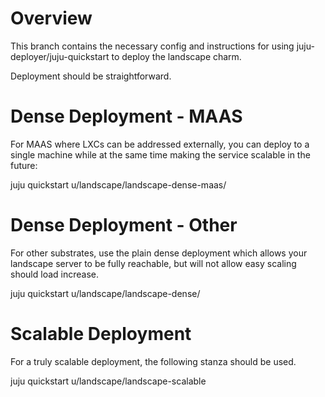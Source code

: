 Overview
========

This branch contains the necessary config and instructions for using
juju-deployer/juju-quickstart to deploy the landscape charm.

Deployment should be straightforward.

Dense Deployment - MAAS
=======================
For MAAS where LXCs can be addressed externally, you can deploy to a single
machine while at the same time making the service scalable in the future:

  juju quickstart u/landscape/landscape-dense-maas/

Dense Deployment - Other
========================
For other substrates, use the plain dense deployment which allows your
landscape server to be fully reachable, but will not allow easy scaling
should load increase.

  juju quickstart u/landscape/landscape-dense/

Scalable Deployment
===================
For a truly scalable deployment, the following stanza should be used.

  juju quickstart u/landscape/landscape-scalable

